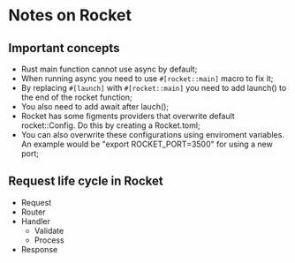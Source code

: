 # Notes on Rocket

## Important concepts

- Rust main function cannot use async by default;
- When running async you need to use `#[rocket::main]` macro to fix it;
- By replacing `#[launch]` with `#[rocket::main]` you need to add launch() to the end of the rocket function;
- You also need to add await after lauch();
- Rocket has some figments providers that overwrite default rocket::Config. Do this by creating a Rocket.toml;
- You can also overwrite these configurations using enviroment variables. An example would be "export ROCKET_PORT=3500" for using a new port;

## Request life cycle in Rocket

- Request
- Router
- Handler
  - Validate
  - Process
- Response

